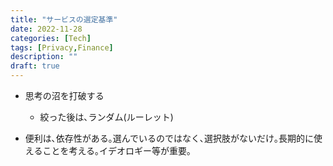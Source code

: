 ```yaml
---
title: "サービスの選定基準"
date: 2022-11-28
categories: [Tech]
tags: [Privacy,Finance]
description: ""
draft: true
---
```


- 思考の沼を打破する
	- 絞った後は､ランダム(ルーレット)


- 便利は､依存性がある｡選んでいるのではなく､選択肢がないだけ｡長期的に使えることを考える｡イデオロギー等が重要｡

